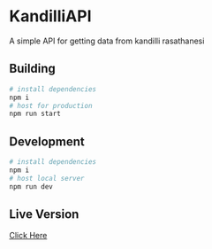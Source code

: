 # KandilliAPI
A simple API for getting data from kandilli rasathanesi
## Building

```bash
# install dependencies
npm i
# host for production
npm run start 
```

## Development

```bash
# install dependencies
npm i
# host local server
npm run dev
```

## Live Version
[Click Here](https://borakayik.com/api/deprem)
